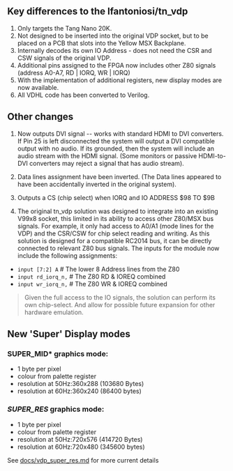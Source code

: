 
## Key differences to the lfantoniosi/tn_vdp

1. Only targets the Tang Nano 20K.
2. Not designed to be inserted into the original VDP socket, but to be placed on a PCB that slots into the Yellow MSX Backplane.
3. Internally decodes its own IO Address - does not need the CSR and CSW signals of the original VDP.
4. Additional pins assigned to the FPGA now includes other Z80 signals (address A0-A7, RD | IORQ, WR | IORQ)
5. With the implementation of additional registers, new display modes are now available.
6. All VDHL code has been converted to Verilog.

## Other changes

1. Now outputs DVI signal -- works with standard HDMI to DVI converters. If Pin 25 is left disconnected the system will output a DVI compatible output with no audio.  If its grounded, then the system will include an audio stream with the HDMI signal.  (Some monitors or passive HDMI-to-DVI converters may reject a signal that has audio stream).
2. Data lines assignment have been inverted. (The Data lines appeared to have been accidentally inverted in the original system).
3. Outputs a CS (chip select) when IORQ and IO ADDRESS $98 TO $9B

4. The original tn_vdp solution was designed to integrate into an existing V99x8 socket, this limited in its ability to access other Z80/MSX bus signals.  For example, it only had access to A0/A1 (mode lines for the VDP) and the CSR/CSW for chip select reading and writing.  As this solution is designed for a compatible RC2014 bus, it can be directly connected to relevant Z80 bus signals.  The inputs for the module now include the following assignments:

*    `input [7:2] A`   # The lower 8 Address lines from the Z80
*    `input rd_iorq_n,`     # The Z80 RD & IOREQ combined
*    `input wr_iorq_n,`     # The Z80 WR & IOREQ combined

> Given the full access to the IO signals, the solution can perform its own chip-select.  And allow for possible future expansion for other hardware emulation.

## New 'Super' Display modes

### **SUPER_MID*** graphics mode:

* 1 byte per pixel
* colour from palette register
* resolution at 50Hz:360x288 (103680 Bytes)
* resolution at 60Hz:360x240 (86400 bytes)

### ***SUPER_RES*** graphics mode:

* 1 byte per pixel
* colour from palette register
* resolution at 50Hz:720x576 (414720 Bytes)
* resolution at 60Hz:720x480 (345600 bytes)

See [docs/vdp_super_res.md](./vdp_super_res.md) for more current details
